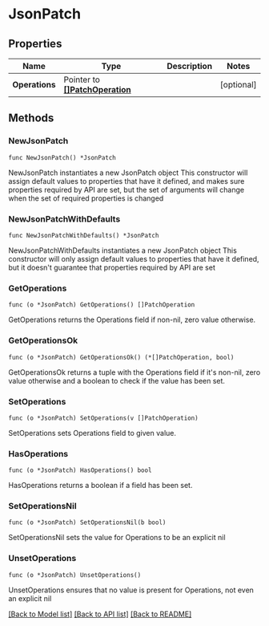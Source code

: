 # JsonPatch

## Properties

Name | Type | Description | Notes
------------ | ------------- | ------------- | -------------
**Operations** | Pointer to [**[]PatchOperation**](PatchOperation.md) |  | [optional] 

## Methods

### NewJsonPatch

`func NewJsonPatch() *JsonPatch`

NewJsonPatch instantiates a new JsonPatch object
This constructor will assign default values to properties that have it defined,
and makes sure properties required by API are set, but the set of arguments
will change when the set of required properties is changed

### NewJsonPatchWithDefaults

`func NewJsonPatchWithDefaults() *JsonPatch`

NewJsonPatchWithDefaults instantiates a new JsonPatch object
This constructor will only assign default values to properties that have it defined,
but it doesn't guarantee that properties required by API are set

### GetOperations

`func (o *JsonPatch) GetOperations() []PatchOperation`

GetOperations returns the Operations field if non-nil, zero value otherwise.

### GetOperationsOk

`func (o *JsonPatch) GetOperationsOk() (*[]PatchOperation, bool)`

GetOperationsOk returns a tuple with the Operations field if it's non-nil, zero value otherwise
and a boolean to check if the value has been set.

### SetOperations

`func (o *JsonPatch) SetOperations(v []PatchOperation)`

SetOperations sets Operations field to given value.

### HasOperations

`func (o *JsonPatch) HasOperations() bool`

HasOperations returns a boolean if a field has been set.

### SetOperationsNil

`func (o *JsonPatch) SetOperationsNil(b bool)`

 SetOperationsNil sets the value for Operations to be an explicit nil

### UnsetOperations
`func (o *JsonPatch) UnsetOperations()`

UnsetOperations ensures that no value is present for Operations, not even an explicit nil

[[Back to Model list]](../README.md#documentation-for-models) [[Back to API list]](../README.md#documentation-for-api-endpoints) [[Back to README]](../README.md)


